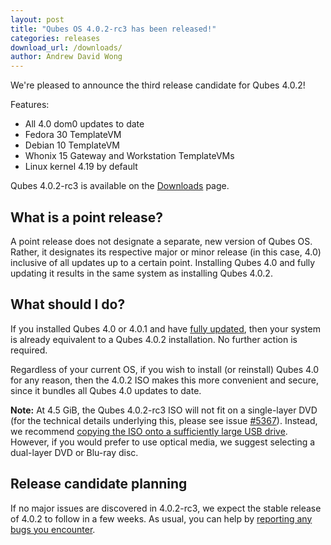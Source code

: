 ```yaml
---
layout: post
title: "Qubes OS 4.0.2-rc3 has been released!"
categories: releases
download_url: /downloads/
author: Andrew David Wong
---
```


We're pleased to announce the third release candidate for Qubes 4.0.2!

Features:
- All 4.0 dom0 updates to date
- Fedora 30 TemplateVM
- Debian 10 TemplateVM
- Whonix 15 Gateway and Workstation TemplateVMs
- Linux kernel 4.19 by default

Qubes 4.0.2-rc3 is available on the [Downloads] page.


What is a point release?
------------------------

A point release does not designate a separate, new version of Qubes OS.
Rather, it designates its respective major or minor release (in this
case, 4.0) inclusive of all updates up to a certain point. Installing
Qubes 4.0 and fully updating it results in the same system as installing
Qubes 4.0.2.


What should I do?
-----------------

If you installed Qubes 4.0 or 4.0.1 and have [fully updated], then
your system is already equivalent to a Qubes 4.0.2 installation. No
further action is required.

Regardless of your current OS, if you wish to install (or reinstall)
Qubes 4.0 for any reason, then the 4.0.2 ISO makes this more convenient
and secure, since it bundles all Qubes 4.0 updates to date.

**Note:** At 4.5 GiB, the Qubes 4.0.2-rc3 ISO will not fit on a
single-layer DVD (for the technical details underlying this, please see
issue [#5367]). Instead, we recommend [copying the ISO onto a
sufficiently large USB drive][copy-iso]. However, if you would prefer to
use optical media, we suggest selecting a dual-layer DVD or Blu-ray disc.


Release candidate planning
--------------------------

If no major issues are discovered in 4.0.2-rc3, we expect the stable
release of 4.0.2 to follow in a few weeks. As usual, you can help by
[reporting any bugs you encounter][reporting-bugs].


[Downloads]: https://www.qubes-os.org/downloads/
[fully updated]: https://www.qubes-os.org/doc/updating-qubes-os/
[reporting-bugs]: https://www.qubes-os.org/doc/reporting-bugs/
[#5367]: https://github.com/QubesOS/qubes-issues/issues/5367
[copy-iso]: https://www.qubes-os.org/doc/installation-guide/#copying-the-iso-onto-the-installation-medium

